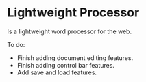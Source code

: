 # Lightweight Processor
Is a lightweight word processor for the web.

To do:
- Finish adding document editing features.
- Finish adding control bar features.
- Add save and load features.
